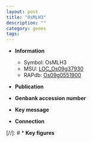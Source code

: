 ```yaml
---
layout: post
title: "OsMLH3"
description: ""
category: genes
tags: 
---
```


* **Information**  
    + Symbol: OsMLH3  
    + MSU: [LOC_Os09g37930](http://rice.uga.edu/cgi-bin/ORF_infopage.cgi?orf=LOC_Os09g37930)  
    + RAPdb: [Os09g0551900](http://rapdb.dna.affrc.go.jp/viewer/gbrowse_details/irgsp1?name=Os09g0551900)  

* **Publication**  

* **Genbank accession number**  

* **Key message**  

* **Connection**  

[//]: # * **Key figures**  


